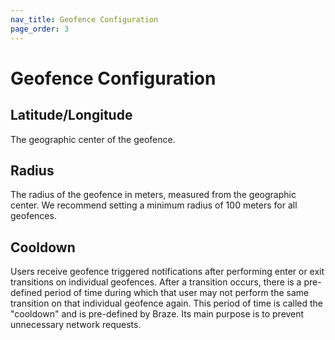 ```yaml
---
nav_title: Geofence Configuration
page_order: 3
---
```


# Geofence Configuration

## Latitude/Longitude

The geographic center of the geofence.

## Radius

The radius of the geofence in meters, measured from the geographic center. We recommend setting a minimum radius of 100 meters for all geofences.

## Cooldown

Users receive geofence triggered notifications after performing enter or exit transitions on individual geofences.  After a transition occurs, there is a pre-defined period of time during which that user may not perform the same transition on that individual geofence again. This period of time is called the "cooldown" and is pre-defined by Braze. Its main purpose is to prevent unnecessary network requests.
